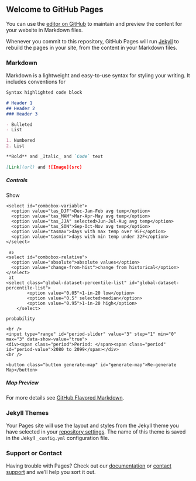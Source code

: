## Welcome to GitHub Pages

You can use the [editor on GitHub](https://github.com/delgadom/playground/edit/master/index.md) to maintain and preview the content for your website in Markdown files.

Whenever you commit to this repository, GitHub Pages will run [Jekyll](https://jekyllrb.com/) to rebuild the pages in your site, from the content in your Markdown files.

### Markdown

Markdown is a lightweight and easy-to-use syntax for styling your writing. It includes conventions for

```markdown
Syntax highlighted code block

# Header 1
## Header 2
### Header 3

- Bulleted
- List

1. Numbered
2. List

**Bold** and _Italic_ and `Code` text

[Link](url) and ![Image](src)
```

<html>

<head>
  <title>Map Gen</title>

  <!-- online mode -->
  <script src="https://cdnjs.cloudflare.com/ajax/libs/d3/4.9.1/d3.min.js"></script>
  <script src="https://cdnjs.cloudflare.com/ajax/libs/topojson/3.0.0/topojson.min.js"></script>
  <script
  src="https://code.jquery.com/jquery-3.2.1.min.js"
  integrity="sha256-hwg4gsxgFZhOsEEamdOYGBf13FyQuiTwlAQgxVSNgt4="
  crossorigin="anonymous"></script>

  <!-- offline mode -->
  <!-- to prepare, run:

      mkdir lib
      curl https://cdnjs.cloudflare.com/ajax/libs/d3/4.9.1/d3.min.js > lib/d3.min.js
      curl https://cdnjs.cloudflare.com/ajax/libs/topojson/3.0.0/topojson.min.js > lib/topojson.min.js
      curl https://code.jquery.com/jquery-3.2.1.min.js > lib/jquery-3.2.1.min.js

   -->
  <!-- <script src="lib/d3.min.js"></script>
  <script src="lib/topojson.min.js"></script>
  <script src="lib/jquery-3.2.1.min.js"></script> -->


  <link href="./style.css" media="all" rel="stylesheet" />
</head>

<body>

  <div class="acf-map-generator__controls">
    <h5>Controls</h5>
    Show 

    <select id="combobox-variable">
      <option value="tas_DJF">Dec-Jan-Feb avg temp</option>
      <option value="tas_MAM">Mar-Apr-May avg temp</option>
      <option value="tas_JJA" selected>Jun-Jul-Aug avg temp</option>
      <option value="tas_SON">Sep-Oct-Nov avg temp</option>
      <option value="tasmax">days with max temp over 95F</option>
      <option value="tasmin">days with min temp under 32F</option>
    </select>
    
     as 
    <select id="combobox-relative">
      <option value="absolute">absolute values</option>
      <option value="change-from-hist">change from historical</option>
    </select>
     at 
    <select class="global-dataset-percentile-list" id="global-dataset-percentile-list">
			<option value="0.05">1-in-20 low</option>
			<option value="0.5" selected>median</option>
			<option value="0.95">1-in-20 high</option>
		</select>

    probability

    <br />
    <input type="range" id="period-slider" value="3" step="1" min="0" max="3" data-show-value="true">
    <div><span class="period">Period: </span><span class="period" id="period-value">2080 to 2099</span></div>
    <br />

    <button class="button generate-map" id="generate-map">Re-generate Map</button>

  </div>
  <div class="acf-map-generator__map-preview">
    <h5>Map Preview</h5>
  </div>

</body>

<script src="d3-map.js"></script>



For more details see [GitHub Flavored Markdown](https://guides.github.com/features/mastering-markdown/).

### Jekyll Themes

Your Pages site will use the layout and styles from the Jekyll theme you have selected in your [repository settings](https://github.com/delgadom/playground/settings). The name of this theme is saved in the Jekyll `_config.yml` configuration file.

### Support or Contact

Having trouble with Pages? Check out our [documentation](https://help.github.com/categories/github-pages-basics/) or [contact support](https://github.com/contact) and we’ll help you sort it out.
